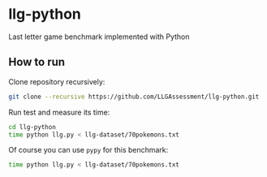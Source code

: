 # llg-python
Last letter game benchmark implemented with Python

## How to run
Clone repository recursively:

```bash
git clone --recursive https://github.com/LLGAssessment/llg-python.git
```

Run test and measure its time:

```bash
cd llg-python
time python llg.py < llg-dataset/70pokemons.txt
```

Of course you can use `pypy` for this benchmark:

```bash
time python llg.py < llg-dataset/70pokemons.txt
```
